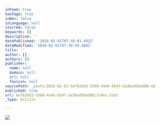 ```yaml
---
inFeed: true
hasPage: true
inNav: false
inLanguage: null
starred: false
keywords: []
description: ''
datePublished: '2016-02-01T07:38:01.492Z'
dateModified: '2016-02-01T07:36:50.489Z'
title: ''
author: []
authors: []
publisher:
  name: null
  domain: null
  url: null
  favicon: null
sourcePath: _posts/2016-02-01-6e782dd3-5560-4a4b-8547-5e3bed5bed86.md
published: true
url: 6e782dd3-5560-4a4b-8547-5e3bed5bed86/index.html
_type: Article

---
```

![](https://the-grid-user-content.s3-us-west-2.amazonaws.com/f02314e1-ebc1-446c-a2de-cdb90e94f1d8.jpg)